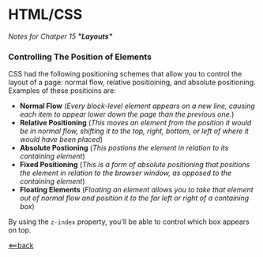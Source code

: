 # HTML/CSS

*Notes for Chatper 15 **"Layouts"***

### Controlling The Position of Elements

CSS had the following positioning schemes that allow you to control the layout of a page: normal flow,
relative positioining, and absolute positioning.
Examples of these positioins are:

- **Normal Flow**
(*Every block-level element appears on  a new line, causing each item to appear lower down the page than
 the previous one.*)
- **Relative Positioning**
(*This moves an element from the position it would be in normal flow, shifting it to the top, right, bottom,
 or left of where it would have been placed*)
- **Absolute Postioning**
(*This postions the element in relation to its containing element*)
- **Fixed Positioning**
(*This is a form of absolute positioning that positions the element in relation to the browser window, as
 opposed to the containing element*)
- **Floating Elements**
(*Floating an element allows you to take that element out of normal flow and position it to the far left or right
 of a containing box*)

By using the ```z-index``` property, you'll be able to control which box appears on top. 




[<==back](README.md)
